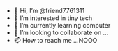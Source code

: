 - 👋 Hi, I’m @friend7761311
- 👀 I’m interested in tiny tech
- 🌱 I’m currently learning computer
- 💞️ I’m looking to collaborate on ...
- 📫 How to reach me ...NOOO

<!---
friend7761311/friend7761311 is a ✨ special ✨ repository because its `README.md` (this file) appears on your GitHub profile.
You can click the Preview link to take a look at your changes.
---> 
